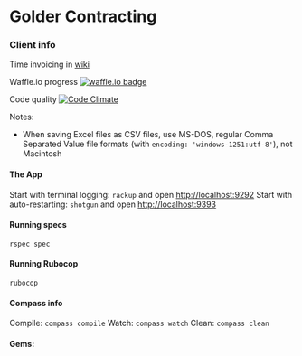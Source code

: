 # Golder Contracting


### Client info
Time invoicing in [wiki](https://github.com/kmanzana/golder/wiki)

Waffle.io progress [![waffle.io badge](https://badge.waffle.io/kmanzana/golder.png?label=ready)](https://waffle.io/kmanzana/golder)

Code quality       [![Code Climate](https://codeclimate.com/github/kmanzana/golder.png)](https://codeclimate.com/github/kmanzana/golder)

Notes:
- When saving Excel files as CSV files, use MS-DOS, regular Comma Separated Value file formats (with `encoding: 'windows-1251:utf-8'`), not Macintosh

#### The App

Start with terminal logging: `rackup` and open [http://localhost:9292](http://localhost:9292)
Start with auto-restarting: `shotgun` and open [http://localhost:9393](http://localhost:9393)

#### Running specs

`rspec spec`

#### Running Rubocop

`rubocop`

#### Compass info

Compile: `compass compile`
Watch: `compass watch`
Clean: `compass clean`

#### Gems:

